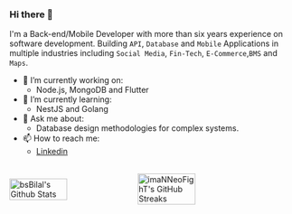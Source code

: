 ### Hi there 👋


I'm a Back-end/Mobile Developer with more than six years experience on software development. Building `API`, `Database` and `Mobile` Applications in multiple industries including `Social Media`, `Fin-Tech`, `E-Commerce`,`BMS` and `Maps`.


* 🔭 I’m currently working on:
    * Node.js, MongoDB and Flutter
* 🌱 I’m currently learning:
    * NestJS and Golang
* 💬 Ask me about:
    * Database design methodologies for complex systems.
* 📫 How to reach me:
    * [Linkedin](https://tr.linkedin.com/in/bilal-ba%C5%9Fula%C5%9F-224304ba)

<!--
**bsbilal/bsBilal** is a ✨ _special_ ✨ repository because its `README.md` (this file) appears on your GitHub profile.

Here are some ideas to get you started:

- 🔭 I’m currently working on N
- 🌱 I’m currently learning Golang
- 👯 I’m looking to collaborate on ...
- 🤔 I’m looking for help with ...
- 💬 Ask me about ...
- 😄 Pronouns: ...
- ⚡ Fun fact: ...





    

* 📫 How to reach me:
    * [Linkedin](https://tr.linkedin.com/in/bilal-ba%C5%9Fula%C5%9F-224304ba)

* ⚡ Fun fact: I chose **NeO** as my nickname before I watch [the Matrix movie](https://en.wikipedia.org/wiki/The_Matrix_(franchise))!
  -->
<br />
<div style="display: flex; align-items: center;">
<img width="45%" src="https://github-readme-stats.vercel.app/api?username=bsBilal&show_icons=true&count_private=true&hide_title=false&theme=dracula" alt="bsBilal's Github Stats" />



<img width="45%" src="https://github-readme-streak-stats.herokuapp.com?user=bsBilal&theme=dracula&date_format=M%20j%5B%2C%20Y%5D" alt="imaNNeoFighT's GitHub Streaks" />
</div>

